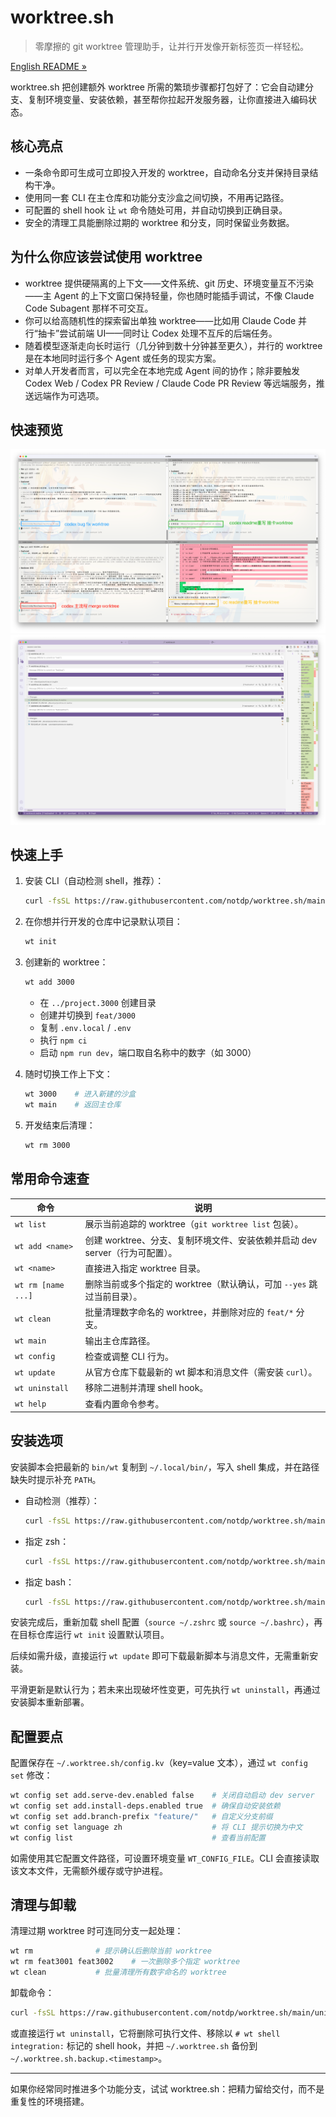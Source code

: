 # worktree.sh
>
> 零摩擦的 git worktree 管理助手，让并行开发像开新标签页一样轻松。

[English README »](README.md)

worktree.sh 把创建额外 worktree 所需的繁琐步骤都打包好了：它会自动建分支、复制环境变量、安装依赖，甚至帮你拉起开发服务器，让你直接进入编码状态。

## 核心亮点

- 一条命令即可生成可立即投入开发的 worktree，自动命名分支并保持目录结构干净。
- 使用同一套 CLI 在主仓库和功能分支沙盒之间切换，不用再记路径。
- 可配置的 shell hook 让 `wt` 命令随处可用，并自动切换到正确目录。
- 安全的清理工具能删除过期的 worktree 和分支，同时保留业务数据。

## 为什么你应该尝试使用 worktree

- worktree 提供硬隔离的上下文——文件系统、git 历史、环境变量互不污染——主 Agent 的上下文窗口保持轻量，你也随时能插手调试，不像 Claude Code Subagent 那样不可交互。
- 你可以给高随机性的探索留出单独 worktree——比如用 Claude Code 并行“抽卡”尝试前端 UI——同时让 Codex 处理不互斥的后端任务。
- 随着模型逐渐走向长时运行（几分钟到数十分钟甚至更久），并行的 worktree 是在本地同时运行多个 Agent 或任务的现实方案。
- 对单人开发者而言，可以完全在本地完成 Agent 间的协作；除非要触发 Codex Web / Codex PR Review / Claude Code PR Review 等远端服务，推送远端作为可选项。

## 快速预览

![多 worktree 切换演示](asset/worktree.sh.screenshot-1.png)
![vsc worktree分支查看](asset/worktree.sh.screenshot-2.png)

## 快速上手

1. 安装 CLI（自动检测 shell，推荐）：

   ```bash
   curl -fsSL https://raw.githubusercontent.com/notdp/worktree.sh/main/install.sh | bash
   ```

2. 在你想并行开发的仓库中记录默认项目：

   ```bash
   wt init
   ```

3. 创建新的 worktree：

   ```bash
   wt add 3000
   ```

   - 在 `../project.3000` 创建目录
   - 创建并切换到 `feat/3000`
   - 复制 `.env.local` / `.env`
   - 执行 `npm ci`
   - 启动 `npm run dev`，端口取自名称中的数字（如 3000）
4. 随时切换工作上下文：

   ```bash
   wt 3000    # 进入新建的沙盒
   wt main    # 返回主仓库
   ```

5. 开发结束后清理：

   ```bash
   wt rm 3000
   ```

## 常用命令速查

| 命令             | 说明                                                                         |
| ---------------- | ---------------------------------------------------------------------------- |
| `wt list`        | 展示当前追踪的 worktree（`git worktree list` 包装）。                        |
| `wt add <name>`  | 创建 worktree、分支、复制环境文件、安装依赖并启动 dev server（行为可配置）。 |
| `wt <name>`      | 直接进入指定 worktree 目录。                                                 |
| `wt rm [name ...]`   | 删除当前或多个指定的 worktree（默认确认，可加 `--yes` 跳过当前目录）。           |
| `wt clean`       | 批量清理数字命名的 worktree，并删除对应的 `feat/*` 分支。                    |
| `wt main`        | 输出主仓库路径。                                                             |
| `wt config`      | 检查或调整 CLI 行为。                                                        |
| `wt update`      | 从官方仓库下载最新的 wt 脚本和消息文件（需安装 `curl`）。                    |
| `wt uninstall`   | 移除二进制并清理 shell hook。                                                |
| `wt help`        | 查看内置命令参考。                                                           |

## 安装选项

安装脚本会把最新的 `bin/wt` 复制到 `~/.local/bin/`，写入 shell 集成，并在路径缺失时提示补充 `PATH`。

- 自动检测（推荐）：

  ```bash
  curl -fsSL https://raw.githubusercontent.com/notdp/worktree.sh/main/install.sh | bash
  ```

- 指定 zsh：

  ```bash
  curl -fsSL https://raw.githubusercontent.com/notdp/worktree.sh/main/install.sh | bash -s -- --shell zsh
  ```

- 指定 bash：

  ```bash
  curl -fsSL https://raw.githubusercontent.com/notdp/worktree.sh/main/install.sh | bash -s -- --shell bash
  ```

安装完成后，重新加载 shell 配置（`source ~/.zshrc` 或 `source ~/.bashrc`），再在目标仓库运行 `wt init` 设置默认项目。

后续如需升级，直接运行 `wt update` 即可下载最新脚本与消息文件，无需重新安装。

平滑更新是默认行为；若未来出现破坏性变更，可先执行 `wt uninstall`，再通过安装脚本重新部署。

## 配置要点

配置保存在 `~/.worktree.sh/config.kv`（key=value 文本），通过 `wt config set` 修改：

```bash
wt config set add.serve-dev.enabled false    # 关闭自动启动 dev server
wt config set add.install-deps.enabled true  # 确保自动安装依赖
wt config set add.branch-prefix "feature/"   # 自定义分支前缀
wt config set language zh                    # 将 CLI 提示切换为中文
wt config list                               # 查看当前配置
```

如需使用其它配置文件路径，可设置环境变量 `WT_CONFIG_FILE`。CLI 会直接读取该文本文件，无需额外缓存或守护进程。

## 清理与卸载

清理过期 worktree 时可连同分支一起处理：

```bash
wt rm              # 提示确认后删除当前 worktree
wt rm feat3001 feat3002    # 一次删除多个指定 worktree
wt clean           # 批量清理所有数字命名的 worktree
```

卸载命令：

```bash
curl -fsSL https://raw.githubusercontent.com/notdp/worktree.sh/main/uninstall.sh | bash
```

或直接运行 `wt uninstall`，它将删除可执行文件、移除以 `# wt shell integration:` 标记的 shell hook，并把 `~/.worktree.sh` 备份到 `~/.worktree.sh.backup.<timestamp>`。

---

如果你经常同时推进多个功能分支，试试 worktree.sh：把精力留给交付，而不是重复性的环境搭建。
